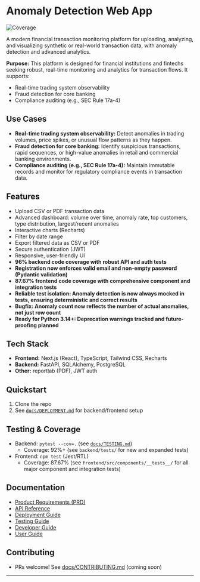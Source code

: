 # Anomaly Detection Web App

![Coverage](https://img.shields.io/badge/coverage-96%25-brightgreen)

A modern financial transaction monitoring platform for uploading, analyzing, and visualizing synthetic or real-world transaction data, with anomaly detection and advanced analytics.

**Purpose:**
This platform is designed for financial institutions and fintechs seeking robust, real-time monitoring and analytics for transaction flows. It supports:
- Real-time trading system observability
- Fraud detection for core banking
- Compliance auditing (e.g., SEC Rule 17a-4)

## Use Cases
- **Real-time trading system observability:** Detect anomalies in trading volumes, price spikes, or unusual flow patterns as they happen.
- **Fraud detection for core banking:** Identify suspicious transactions, rapid sequences, or high-value anomalies in retail and commercial banking environments.
- **Compliance auditing (e.g., SEC Rule 17a-4):** Maintain immutable records and monitor for regulatory compliance events in transaction data.

## Features
- Upload CSV or PDF transaction data
- Advanced dashboard: volume over time, anomaly rate, top customers, type distribution, largest/recent anomalies
- Interactive charts (Recharts)
- Filter by date range
- Export filtered data as CSV or PDF
- Secure authentication (JWT)
- Responsive, user-friendly UI
- **96% backend code coverage with robust API and auth tests**
- **Registration now enforces valid email and non-empty password (Pydantic validation)**
- **87.67% frontend code coverage with comprehensive component and integration tests**
- **Reliable test isolation: Anomaly detection is now always mocked in tests, ensuring deterministic and correct results**
- **Bugfix: Anomaly count now reflects the number of actual anomalies, not just row count**
- **Ready for Python 3.14+: Deprecation warnings tracked and future-proofing planned**

## Tech Stack
- **Frontend:** Next.js (React), TypeScript, Tailwind CSS, Recharts
- **Backend:** FastAPI, SQLAlchemy, PostgreSQL
- **Other:** reportlab (PDF), JWT auth


## Quickstart
1. Clone the repo
2. See [`docs/DEPLOYMENT.md`](docs/DEPLOYMENT.md) for backend/frontend setup

## Testing & Coverage
- Backend: `pytest --cov=.` (see [`docs/TESTING.md`](docs/TESTING.md))
  - Coverage: 92%+ (see `backend/tests/` for new and expanded tests)
- Frontend: `npm test` (Jest/RTL)
  - Coverage: 87.67% (see `frontend/src/components/__tests__/` for all major component and integration tests)

## Documentation
- [Product Requirements (PRD)](docs/PRD.md)
- [API Reference](docs/API.md)
- [Deployment Guide](docs/DEPLOYMENT.md)
- [Testing Guide](docs/TESTING.md)
- [Developer Guide](docs/DEVELOPER_GUIDE.md)
- [User Guide](docs/USER_GUIDE.md)

## Contributing
- PRs welcome! See [docs/CONTRIBUTING.md](docs/CONTRIBUTING.md) (coming soon)

---
